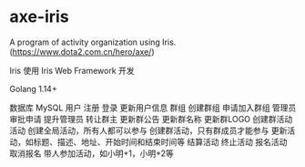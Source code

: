 # axe-iris
 A program of activity organization using Iris. (https://www.dota2.com.cn/hero/axe/)

Iris
使用 Iris Web Framework 开发

Golang
1.14+

数据库
MySQL
用户
注册
登录
更新用户信息
群组
创建群组
申请加入群组
管理员审批申请
提升管理员
转让群主
更新群公告
更新群名称
更新群LOGO
创建群活动
活动
创建全局活动，所有人都可以参与
创建群活动，只有群成员才能参与
更新活动，如标题、描述、地址、开始时间和结束时间等
结算活动
终止活动
报名活动
取消报名
带人参加活动，如小明+1，小明+2等